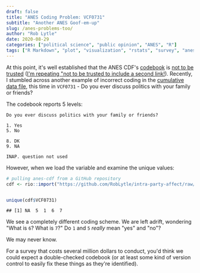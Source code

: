 ```yaml
---
draft: false
title: "ANES Coding Problem: VCF0731"
subtitle: "Another ANES Goof-em-up"
slug: /anes-problems-too/
author: "Rob Lytle"
date: 2020-08-29
categories: ["political science", "public opinion", "ANES", "R"]
tags: ["R Markdown", "plot", "visualization", "rstats", "survey", "anes", "politics", "political science", "public opinion", "tidyverse", "tidy data"]
---
```




At this point, it's well established that the ANES CDF's [codebook](https://electionstudies.org/wp-content/uploads/2018/12/anes_timeseries_cdf_codebook_var.pdf) is [not to be trusted](/post/anes-problems/) ([I'm repeating "not to be trusted to include a second link!](http://gojiberries.io/2010/12/29/coding-issues-in-the-anes-cumulative-file/)). Recently, I stumbled across another example of incorrect coding in the [cumulative data file](https://electionstudies.org/data-center/anes-time-series-cumulative-data-file/), this time in `VCF0731` - Do you ever discuss politics with your family or friends?

The codebook reports 5 levels:

```
Do you ever discuss politics with your family or friends?

1. Yes
5. No

8. DK
9. NA

INAP. question not used
```

However, when we load the variable and examine the unique values:

```r
# pulling anes-cdf from a GitHub repository
cdf <- rio::import("https://github.com/RobLytle/intra-party-affect/raw/master/data/raw/cdf-raw-trim.rds")


unique(cdf$VCF0731)
```

```
## [1] NA  5  1  6  7
```

We see a completely different coding scheme. We are left adrift, wondering "What is `6`? What is `7`?" Do `1` and `5` _really_ mean "yes" and "no"?

We may never know. 

For a survey that costs several million dollars to conduct, you'd think we could expect a double-checked codebook (or at least some kind of version control to easily fix these things as they're identified). 









